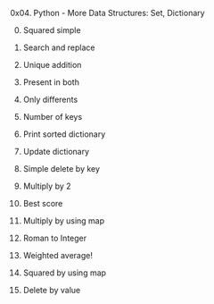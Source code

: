 0x04. Python - More Data Structures: Set, Dictionary

0. Squared simple

1. Search and replace

2. Unique addition

3. Present in both

4. Only differents

5. Number of keys

6. Print sorted dictionary

7. Update dictionary

8. Simple delete by key

9. Multiply by 2

10. Best score

11. Multiply by using map

12. Roman to Integer

13. Weighted average!

14. Squared by using map

15. Delete by value
